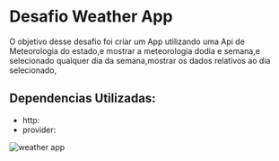 <h1>Desafio Weather App</h1>

 
 O objetivo desse desafio foi criar um App utilizando
uma Api de Meteorologia do estado,e mostrar a meteorologia dodia e semana,e selecionado qualquer dia da semana,mostrar os dados relativos ao dia selecionado,

## Dependencias Utilizadas:
+ http:
+ provider:

![weather app](https://user-images.githubusercontent.com/98062365/202769846-5ecea1bd-0efc-4085-98e2-c5a5376c7ba5.gif)
